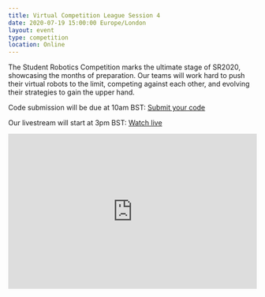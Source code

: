```yaml
---
title: Virtual Competition League Session 4
date: 2020-07-19 15:00:00 Europe/London
layout: event
type: competition
location: Online
---
```


The Student Robotics Competition marks the ultimate stage of SR2020, showcasing the months of preparation. Our teams will work hard to push their virtual robots to the limit, competing against each other, and evolving their strategies to gain the upper hand.

Code submission will be due at 10am BST: [Submit your code](https://studentrobotics.org/code-submitter/)

Our livestream will start at 3pm BST: [Watch live](https://youtu.be/Y4h5P47j8jM)

<iframe title="Livestream of the fourth League Session" width="100%" height="315" src="https://www.youtube.com/embed/Y4h5P47j8jM" frameborder="0" allow="accelerometer; autoplay; encrypted-media; gyroscope; picture-in-picture" allowfullscreen></iframe>
